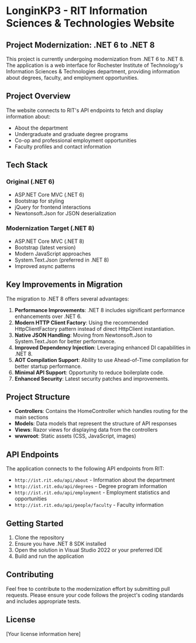# LonginKP3 - RIT Information Sciences & Technologies Website

## Project Modernization: .NET 6 to .NET 8

This project is currently undergoing modernization from .NET 6 to .NET 8. The application is a web interface for Rochester Institute of Technology's Information Sciences & Technologies department, providing information about degrees, faculty, and employment opportunities.

## Project Overview

The website connects to RIT's API endpoints to fetch and display information about:
- About the department
- Undergraduate and graduate degree programs
- Co-op and professional employment opportunities
- Faculty profiles and contact information

## Tech Stack

### Original (.NET 6)
- ASP.NET Core MVC (.NET 6)
- Bootstrap for styling
- jQuery for frontend interactions
- Newtonsoft.Json for JSON deserialization

### Modernization Target (.NET 8)
- ASP.NET Core MVC (.NET 8)
- Bootstrap (latest version)
- Modern JavaScript approaches
- System.Text.Json (preferred in .NET 8)
- Improved async patterns

## Key Improvements in Migration

The migration to .NET 8 offers several advantages:

1. **Performance Improvements**: .NET 8 includes significant performance enhancements over .NET 6.
2. **Modern HTTP Client Factory**: Using the recommended HttpClientFactory pattern instead of direct HttpClient instantiation.
3. **Native JSON Handling**: Moving from Newtonsoft.Json to System.Text.Json for better performance.
4. **Improved Dependency Injection**: Leveraging enhanced DI capabilities in .NET 8.
5. **AOT Compilation Support**: Ability to use Ahead-of-Time compilation for better startup performance.
6. **Minimal API Support**: Opportunity to reduce boilerplate code.
7. **Enhanced Security**: Latest security patches and improvements.

## Project Structure

- **Controllers**: Contains the HomeController which handles routing for the main sections
- **Models**: Data models that represent the structure of API responses
- **Views**: Razor views for displaying data from the controllers
- **wwwroot**: Static assets (CSS, JavaScript, images)

## API Endpoints

The application connects to the following API endpoints from RIT:
- `http://ist.rit.edu/api/about` - Information about the department
- `http://ist.rit.edu/api/degrees` - Degree program information
- `http://ist.rit.edu/api/employment` - Employment statistics and opportunities
- `http://ist.rit.edu/api/people/faculty` - Faculty information

## Getting Started

1. Clone the repository
2. Ensure you have .NET 8 SDK installed
3. Open the solution in Visual Studio 2022 or your preferred IDE
4. Build and run the application

## Contributing

Feel free to contribute to the modernization effort by submitting pull requests. Please ensure your code follows the project's coding standards and includes appropriate tests.

## License

[Your license information here]
